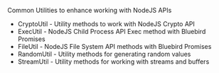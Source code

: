 Common Utilities to enhance working with NodeJS APIs

* CryptoUtil - Utility methods to work with NodeJS Crypto API
* ExecUtil - NodeJS Child Process API Exec method with Bluebird Promises
* FileUtil - NodeJS File System API methods with Bluebird Promises
* RandomUtil - Utility methods for generating random values
* StreamUtil - Utility methods for working with streams and buffers


